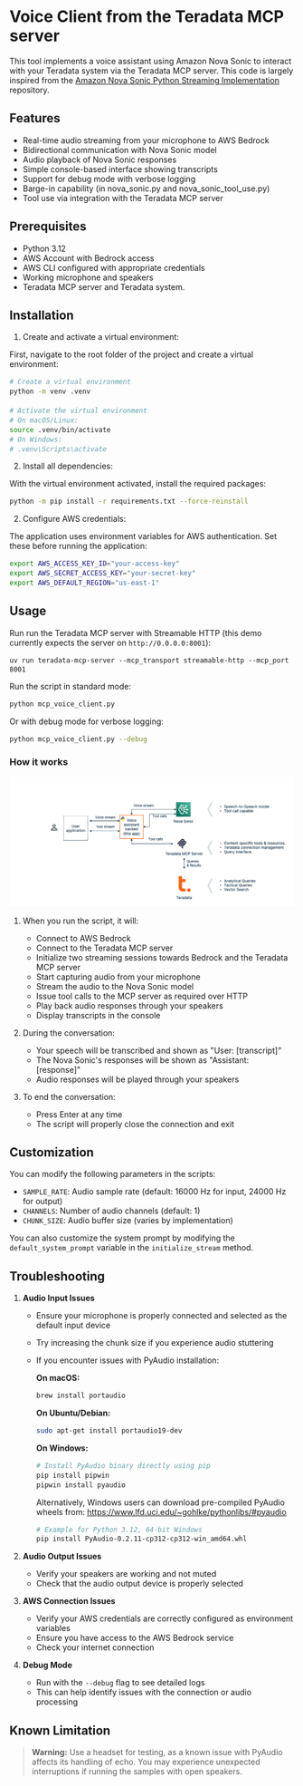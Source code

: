 # Voice Client from the Teradata MCP server

This tool implements a voice assistant using Amazon Nova Sonic to interact with your Teradata system via the Teradata MCP server. This code is largely inspired from the [Amazon Nova Sonic Python Streaming Implementation](https://github.com/aws-samples/amazon-nova-samples/tree/main/speech-to-speech/sample-codes/console-python) repository.

## Features

- Real-time audio streaming from your microphone to AWS Bedrock
- Bidirectional communication with Nova Sonic model
- Audio playback of Nova Sonic responses
- Simple console-based interface showing transcripts
- Support for debug mode with verbose logging
- Barge-in capability (in nova_sonic.py and nova_sonic_tool_use.py)
- Tool use via integration with the Teradata MCP server

## Prerequisites

- Python 3.12
- AWS Account with Bedrock access
- AWS CLI configured with appropriate credentials
- Working microphone and speakers
- Teradata MCP server and Teradata system.

## Installation

1. Create and activate a virtual environment:

First, navigate to the root folder of the project and create a virtual environment:

```bash
# Create a virtual environment
python -m venv .venv

# Activate the virtual environment
# On macOS/Linux:
source .venv/bin/activate
# On Windows:
# .venv\Scripts\activate
```

2. Install all dependencies:

With the virtual environment activated, install the required packages:

```bash
python -m pip install -r requirements.txt --force-reinstall
```

2. Configure AWS credentials:

The application uses environment variables for AWS authentication. Set these before running the application:

```bash
export AWS_ACCESS_KEY_ID="your-access-key"
export AWS_SECRET_ACCESS_KEY="your-secret-key"
export AWS_DEFAULT_REGION="us-east-1"
```

## Usage

Run run the Teradata MCP server with Streamable HTTP (this demo currently expects the server on `http://0.0.0.0:8001`):

```
uv run teradata-mcp-server --mcp_transport streamable-http --mcp_port 8001
```

Run the script in standard mode:

```bash
python mcp_voice_client.py
```

Or with debug mode for verbose logging:

```bash
python mcp_voice_client.py --debug
```

### How it works

![Conversational application pattern with Teradata and AWS Nova Sonic](voice-assistant-diagram.png)

1. When you run the script, it will:
   - Connect to AWS Bedrock
   - Connect to the Teradata MCP server
   - Initialize two streaming sessions towards Bedrock and the Teradata MCP server
   - Start capturing audio from your microphone
   - Stream the audio to the Nova Sonic model
   - Issue tool calls to the MCP server as required over HTTP
   - Play back audio responses through your speakers
   - Display transcripts in the console

2. During the conversation:
   - Your speech will be transcribed and shown as "User: [transcript]"
   - The Nova Sonic's responses will be shown as "Assistant: [response]"
   - Audio responses will be played through your speakers

3. To end the conversation:
   - Press Enter at any time
   - The script will properly close the connection and exit


## Customization

You can modify the following parameters in the scripts:

- `SAMPLE_RATE`: Audio sample rate (default: 16000 Hz for input, 24000 Hz for output)
- `CHANNELS`: Number of audio channels (default: 1)
- `CHUNK_SIZE`: Audio buffer size (varies by implementation)

You can also customize the system prompt by modifying the `default_system_prompt` variable in the `initialize_stream` method.

## Troubleshooting

1. **Audio Input Issues**
   - Ensure your microphone is properly connected and selected as the default input device
   - Try increasing the chunk size if you experience audio stuttering
   - If you encounter issues with PyAudio installation:

      **On macOS:**
      ```bash
      brew install portaudio
      ```

      **On Ubuntu/Debian:**

      ```bash
      sudo apt-get install portaudio19-dev
      ```

      **On Windows:** 

      ```bash
      # Install PyAudio binary directly using pip
      pip install pipwin
      pipwin install pyaudio
      ```

      Alternatively, Windows users can download pre-compiled PyAudio wheels from:
      https://www.lfd.uci.edu/~gohlke/pythonlibs/#pyaudio
      ```bash
      # Example for Python 3.12, 64-bit Windows
      pip install PyAudio‑0.2.11‑cp312‑cp312‑win_amd64.whl
      ```

2. **Audio Output Issues**
   - Verify your speakers are working and not muted
   - Check that the audio output device is properly selected

3. **AWS Connection Issues**
   - Verify your AWS credentials are correctly configured as environment variables
   - Ensure you have access to the AWS Bedrock service
   - Check your internet connection

4. **Debug Mode**
   - Run with the `--debug` flag to see detailed logs
   - This can help identify issues with the connection or audio processing



## Known Limitation
> **Warning:** Use a headset for testing, as a known issue with PyAudio affects its handling of echo. You may experience unexpected interruptions if running the samples with open speakers.